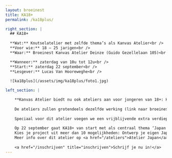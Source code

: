 ```yaml
---
layout: broeinest
title: KA18+
permalink: /ka18plus/

right_section: |
  ## KA18+
  
  **Wat:** Knutselatelier met zelfde thema’s als Kanvas Atelier<br />
  **Voor wie:** 18 – 25 jarigen<br />
  **Waar:** Broeinest Kanvas Atelier Deinze (Guido Gezellelaan 105)<br />

  **Wanneer:** zaterdag van 10u tot 12u<br />
  **Start:** zaterdag 22 september<br />
  **Lesgever:** Lucas Van Hooreweghe<br />
  
  ![ka18plus](/assets/img/ka18plus/foto1.jpg)

left_section: |

    **Kanvas Atelier biedt nu ook ateliers aan voor jongeren van 18+: KA18+** 
    
    De ateliers zullen grotendeels dezelfde werking (link naar broeinest)  volgen van Kanvas Atelier. We spreken in dezelfde periodes van 5 weken af maar op zaterdagvoormiddag van 10u tot 12u.
    
    Speciaal voor dit atelier voegen we een vrijblijvende extra verdieping of uitdaging toe aan iedere opdracht! 
    
    Op 22 september gaat KA18+ van start met als centraal thema ‘Japan’.  
    Kies je project uit meer dan 10 mogelijkheden: Ontwerp je eigen Japans T-shirt, kap de Japanse Jizo uit speksteen of…. Ga aan de slag met je eigen keuze techniek of materiaal! 
    Meer info over dit atelier op <a href="/ateliers">Atelier Japan</a>
    
    <a href="/inschrijven" title="inschrijven">Schrijf je nu in!</a>
---
```


